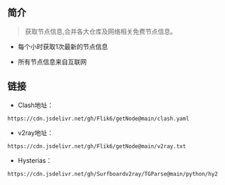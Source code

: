 
## 简介
> 获取节点信息,合并各大仓库及网络相关免费节点信息。

- 每个小时获取1次最新的节点信息

- 所有节点信息来自互联网


  
## 链接
- Clash地址：
```
https://cdn.jsdelivr.net/gh/Flik6/getNode@main/clash.yaml
```


- v2ray地址：
```
https://cdn.jsdelivr.net/gh/Flik6/getNode@main/v2ray.txt
```


- Hysterias：
```
https://cdn.jsdelivr.net/gh/Surfboardv2ray/TGParse@main/python/hy2
```

